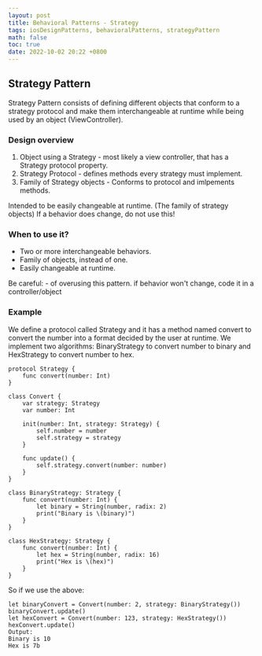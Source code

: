 ```yaml
---
layout: post
title: Behavioral Patterns - Strategy
tags: iosDesignPatterns, behavioralPatterns, strategyPattern
math: false
toc: true
date: 2022-10-02 20:22 +0800
---
```


## Strategy Pattern

Strategy Pattern consists of defining different objects that conform to a strategy protocol and make them interchangeable at runtime while being used by an object (ViewController).

### Design overview

1. Object using a Strategy - most likely a view controller, that has a Strategy protocol property.
2. Strategy Protocol - defines methods every strategy must implement.
3. Family of Strategy objects - Conforms to protocol and imlpements methods.

Intended to be easily changeable at runtime. (The family of strategy objects)
If a behavior does change, do not use this!

### When to use it?

- Two or more interchangeable behaviors.
- Family of objects, instead of one.
- Easily changeable at runtime.

Be careful: - of overusing this pattern.
if behavior won't change, code it in a controller/object

### Example

We define a protocol called Strategy and it has a method named convert to convert the number into a format decided by the user at runtime.
We implement two algorithms: BinaryStrategy to convert number to binary and HexStrategy to convert number to hex.

```
protocol Strategy {
    func convert(number: Int)
}

class Convert {
    var strategy: Strategy
    var number: Int

    init(number: Int, strategy: Strategy) {
        self.number = number
        self.strategy = strategy
    }

    func update() {
        self.strategy.convert(number: number)
    }
}

class BinaryStrategy: Strategy {
    func convert(number: Int) {
        let binary = String(number, radix: 2)
        print("Binary is \(binary)")
    }
}

class HexStrategy: Strategy {
    func convert(number: Int) {
        let hex = String(number, radix: 16)
        print("Hex is \(hex)")
    }
}
```

So if we use the above:

```
let binaryConvert = Convert(number: 2, strategy: BinaryStrategy())
binaryConvert.update()
let hexConvert = Convert(number: 123, strategy: HexStrategy())
hexConvert.update()
Output:
Binary is 10
Hex is 7b
```
